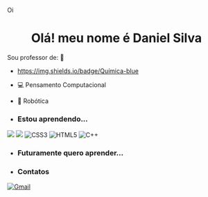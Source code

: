 Oi<h1 align="center"> Olá! meu nome é Daniel Silva</h1>



Sou professor de: :school:
-  https://img.shields.io/badge/Química-blue
- 💻 Pensamento Computacional
- 🤖 Robótica


- ### Estou aprendendo...
[![](https://img.shields.io/badge/JavaScript-323330?style=for-the-badge&logo=javascript&logoColor=F7DF1E)](https://editor.p5js.org/)
[![](https://img.shields.io/badge/Scratch-4D97FF?style=for-the-badge&logo=Scratch&logoColor=white)](https://scratch.mit.edu/)
![CSS3](https://img.shields.io/badge/css3-%231572B6.svg?style=for-the-badge&logo=css3&logoColor=white)
![HTML5](https://img.shields.io/badge/html5-%23E34F26.svg?style=for-the-badge&logo=html5&logoColor=white)
![C++](https://img.shields.io/badge/c++-%2300599C.svg?style=for-the-badge&logo=c%2B%2B&logoColor=white)

- ### Futuramente quero aprender...


- ### Contatos

[![Gmail](https://img.shields.io/badge/Gmail-D14836?style=for-the-badge&logo=gmail&logoColor=white)](silva.daniel20@escola.pr.gov.br)
